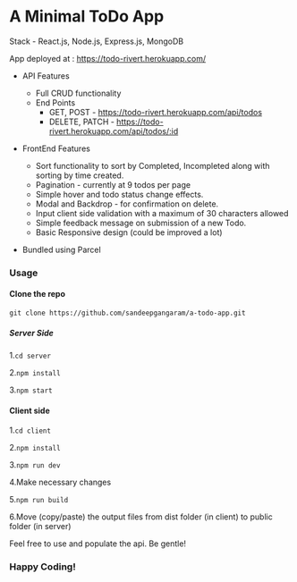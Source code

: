 # A Minimal ToDo App

Stack - React.js, Node.js, Express.js, MongoDB

App deployed at : https://todo-rivert.herokuapp.com/

- API Features

  - Full CRUD functionality
  - End Points
    - GET, POST - https://todo-rivert.herokuapp.com/api/todos
    - DELETE, PATCH - https://todo-rivert.herokuapp.com/api/todos/:id

- FrontEnd Features

  - Sort functionality to sort by Completed, Incompleted along with sorting by time created.
  - Pagination - currently at 9 todos per page
  - Simple hover and todo status change effects.
  - Modal and Backdrop - for confirmation on delete.
  - Input client side validation with a maximum of 30 characters allowed
  - Simple feedback message on submission of a new Todo.
  - Basic Responsive design (could be improved a lot)

- Bundled using Parcel

### Usage

#### Clone the repo

`git clone https://github.com/sandeepgangaram/a-todo-app.git`

##### Server Side

1.`cd server`

2.`npm install`

3.`npm start`

#### Client side

1.`cd client`

2.`npm install`

3.`npm run dev`

4.Make necessary changes

5.`npm run build`

6.Move (copy/paste) the output files from dist folder (in client) to public folder (in server)

Feel free to use and populate the api. Be gentle!

### Happy Coding!
